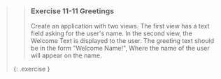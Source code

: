 >>### Exercise 11-11 Greetings
>>
>> Create an application with two views. The first view has a text field asking for the user's name. In the second view, the Welcome Text is displayed to the user. The greeting text should be in the form "Welcome Name!", Where the name of the user will appear on the name.
>>
>{: .exercise }